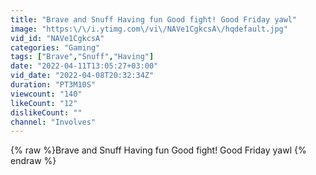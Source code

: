 ```yaml
---
title: "Brave and Snuff Having fun Good fight! Good Friday yawl"
image: "https:\/\/i.ytimg.com\/vi\/NAVe1CgkcsA\/hqdefault.jpg"
vid_id: "NAVe1CgkcsA"
categories: "Gaming"
tags: ["Brave","Snuff","Having"]
date: "2022-04-11T13:05:27+03:00"
vid_date: "2022-04-08T20:32:34Z"
duration: "PT3M10S"
viewcount: "140"
likeCount: "12"
dislikeCount: ""
channel: "Involves"
---
```

{% raw %}Brave and Snuff Having fun Good fight! Good Friday yawl {% endraw %}
